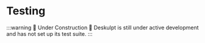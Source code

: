 # Testing

:::warning 🚧 Under Construction 🚧
Deskulpt is still under active development and has not set up its test suite.
:::
